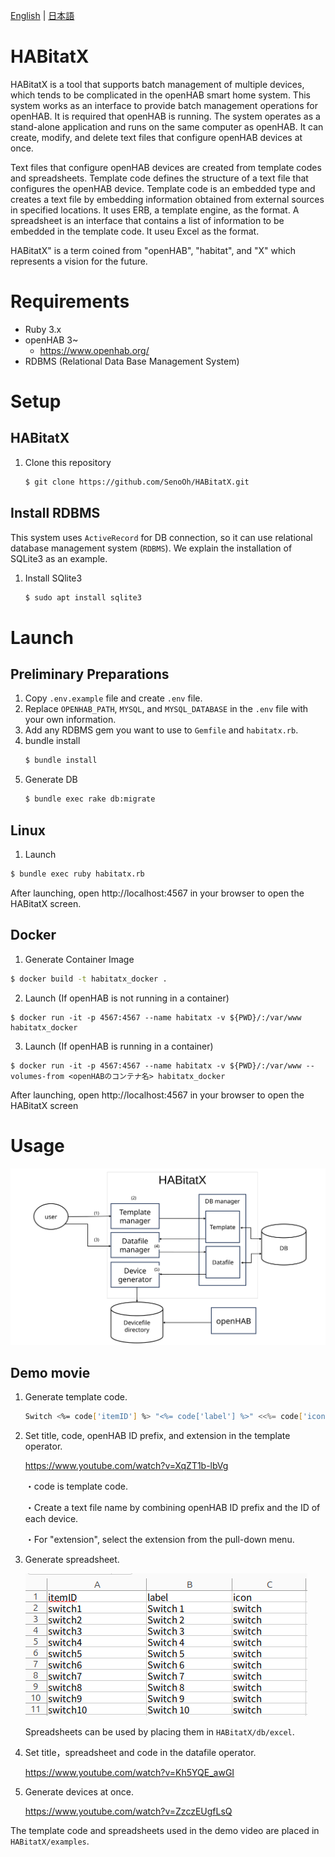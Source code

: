 [English][] | [日本語][]


[English]:  https://github.com/nomlab/HABitatX/blob/main/README.md       "English"
[日本語]:    https://github.com/nomlab/HABitatX/blob/main/README.ja.md    "日本語"

# HABitatX
HABitatX is a tool that supports batch management of multiple devices, which tends to be complicated in the openHAB smart home system. 
This system works as an interface to provide batch management operations for openHAB. It is required that openHAB is running. 
The system operates as a stand-alone application and runs on the same computer as openHAB. It can create, modify, and delete text files that configure openHAB devices at once. 

Text files that configure openHAB devices are created from template codes and spreadsheets. 
Template code defines the structure of a text file that configures the openHAB device. 
Template code is an embedded type and creates a text file by embedding information obtained from external sources in specified locations. 
It uses ERB, a template engine, as the format. 
A spreadsheet is an interface that contains a list of information to be embedded in the template code. 
It useu Excel as the format. 

HABitatX" is a term coined from "openHAB", "habitat", and "X" which represents a vision for the future.
# Requirements
+ Ruby 3.x
+ openHAB 3~
  + https://www.openhab.org/
+ RDBMS (Relational Data Base Management System)


# Setup
## HABitatX
1. Clone this repository 
   ```bash
   $ git clone https://github.com/SenoOh/HABitatX.git
   ```
## Install RDBMS
This system uses `ActiveRecord` for DB connection, so it can use relational database management system (`RDBMS`). 
We explain the installation of SQLite3 as an example. 
1. Install SQlite3
   ```bash
   $ sudo apt install sqlite3
   ```


# Launch
## Preliminary Preparations
1. Copy `.env.example` file and create `.env` file.
2. Replace `OPENHAB_PATH`, `MYSQL`, and `MYSQL_DATABASE` in the `.env` file with your own information. 
3. Add any RDBMS gem you want to use to `Gemfile` and `habitatx.rb`.
4. bundle install
   ```bash
   $ bundle install
   ```
5. Generate DB
   ```bash
   $ bundle exec rake db:migrate
   ```

## Linux
1. Launch
```bash
$ bundle exec ruby habitatx.rb
```
After launching, open http://localhost:4567 in your browser to open the HABitatX screen.

## Docker
1. Generate Container Image
```bash
$ docker build -t habitatx_docker .
```
2. Launch (If openHAB is not running in a container)
```shell
$ docker run -it -p 4567:4567 --name habitatx -v ${PWD}/:/var/www habitatx_docker
```
3. Launch (If openHAB is running in a container)
```shell
$ docker run -it -p 4567:4567 --name habitatx -v ${PWD}/:/var/www --volumes-from <openHABのコンテナ名> habitatx_docker
```
After launching, open http://localhost:4567 in your browser to open the HABitatX screen

# Usage
![Overview](./doc/HABitatX.svg)

## Demo movie
1. Generate template code.
   ```bash
   Switch <%= code['itemID'] %> "<%= code['label'] %>" <<%= code['icon'] %>>
   ```
2. Set title, code, openHAB ID prefix, and extension in the template operator.

   https://www.youtube.com/watch?v=XqZT1b-lbVg

   ・code is template code.
   
   ・Create a text file name by combining openHAB ID prefix and the ID of each device.
   
   ・For "extension", select the extension from the pull-down menu.

3. Generate spreadsheet.

   ![Overview](./doc/spreadsheet.png)

   Spreadsheets can be used by placing them in `HABitatX/db/excel`.

4. Set title，spreadsheet and code in the datafile operator.

   https://www.youtube.com/watch?v=Kh5YQE_awGI

5. Generate devices at once.

   https://www.youtube.com/watch?v=ZzczEUgfLsQ

The template code and spreadsheets used in the demo video are placed in `HABitatX/examples`.